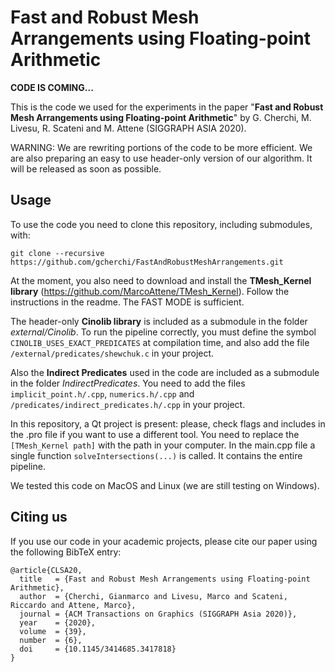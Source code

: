 # Fast and Robust Mesh Arrangements using Floating-point Arithmetic

**CODE IS COMING...**

This is the code we used for the experiments in the paper "**Fast and Robust Mesh Arrangements using Floating-point Arithmetic**" by G. Cherchi, M. Livesu, R. Scateni and M. Attene (SIGGRAPH ASIA 2020). 

WARNING: We are rewriting portions of the code to be more efficient. We are also preparing an easy to use header-only version of our algorithm. It will be released as soon as possible.

## Usage

To use the code you need to clone this repository, including submodules, with: 
```
git clone --recursive https://github.com/gcherchi/FastAndRobustMeshArrangements.git
```

At the moment, you also need to download and install the **TMesh_Kernel library** (https://github.com/MarcoAttene/TMesh_Kernel). Follow the instructions in the readme. The FAST MODE is sufficient.

The header-only **Cinolib library** is included as a submodule in the folder *external/Cinolib*. To run the pipeline correctly, you must define the symbol `CINOLIB_USES_EXACT_PREDICATES` at compilation time, and also add the file `/external/predicates/shewchuk.c` in your project.

Also the **Indirect Predicates** used in the code are included as a submodule in the folder *IndirectPredicates*. You need to add the files `implicit_point.h/.cpp`, `numerics.h/.cpp` and `/predicates/indirect_predicates.h/.cpp` in your project.

In this repository, a Qt project is present: please, check flags and includes in the .pro file if you want to use a different tool.
You need to replace the `[TMesh_Kernel path]` with the path in your computer.
In the main.cpp file a single function `solveIntersections(...)` is called. It contains the entire pipeline.

We tested this code on MacOS and Linux (we are still testing on Windows).

## Citing us
If you use our code in your academic projects, please cite our paper using the following BibTeX entry:
```
@article{CLSA20,
  title   = {Fast and Robust Mesh Arrangements using Floating-point Arithmetic},
  author  = {Cherchi, Gianmarco and Livesu, Marco and Scateni, Riccardo and Attene, Marco},
  journal = {ACM Transactions on Graphics (SIGGRAPH Asia 2020)},
  year    = {2020},
  volume  = {39},
  number  = {6},
  doi     = {10.1145/3414685.3417818}
}
```


